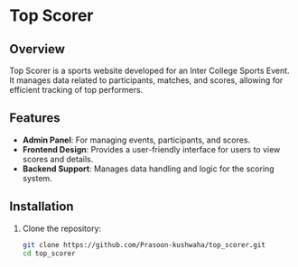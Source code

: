 # Top Scorer

## Overview
Top Scorer is a sports website developed for an Inter College Sports Event. It manages data related to participants, matches, and scores, allowing for efficient tracking of top performers.

## Features
- **Admin Panel**: For managing events, participants, and scores.
- **Frontend Design**: Provides a user-friendly interface for users to view scores and details.
- **Backend Support**: Manages data handling and logic for the scoring system.

## Installation
1. Clone the repository:
   ```bash
   git clone https://github.com/Prasoon-kushwaha/top_scorer.git
   cd top_scorer
